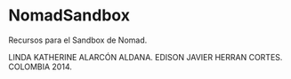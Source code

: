 NomadSandbox
============

Recursos para el Sandbox de Nomad.

LINDA KATHERINE ALARCÓN ALDANA.
EDISON JAVIER HERRAN CORTES.
COLOMBIA 2014.
